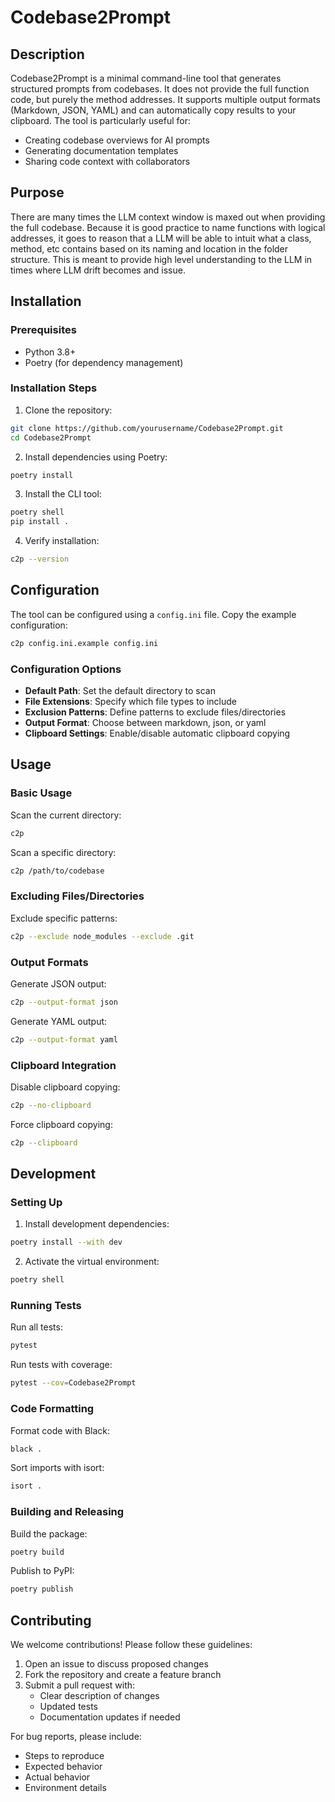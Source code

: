 # Codebase2Prompt

## Description
Codebase2Prompt is a minimal command-line tool that generates structured prompts from codebases. It does not provide the full function code, but purely the method addresses. It supports multiple output formats (Markdown, JSON, YAML) and can automatically copy results to your clipboard. The tool is particularly useful for:
- Creating codebase overviews for AI prompts
- Generating documentation templates
- Sharing code context with collaborators

## Purpose

There are many times the LLM context window is maxed out when providing the full codebase. Because it is good practice to name functions with logical addresses, it goes to reason that a LLM will be able to intuit what a class, method, etc contains based on its naming and location in the folder structure. This is meant to provide high level understanding to the LLM in times where LLM drift becomes and issue. 
## Installation

### Prerequisites
- Python 3.8+
- Poetry (for dependency management)

### Installation Steps
1. Clone the repository:
```bash
git clone https://github.com/yourusername/Codebase2Prompt.git
cd Codebase2Prompt
```

2. Install dependencies using Poetry:
```bash
poetry install
```

3. Install the CLI tool:
```bash
poetry shell
pip install .
```

4. Verify installation:
```bash
c2p --version
```

## Configuration
The tool can be configured using a `config.ini` file. Copy the example configuration:
```bash
c2p config.ini.example config.ini
```

### Configuration Options
- **Default Path**: Set the default directory to scan
- **File Extensions**: Specify which file types to include
- **Exclusion Patterns**: Define patterns to exclude files/directories
- **Output Format**: Choose between markdown, json, or yaml
- **Clipboard Settings**: Enable/disable automatic clipboard copying

## Usage

### Basic Usage
Scan the current directory:
```bash
c2p
```

Scan a specific directory:
```bash
c2p /path/to/codebase
```

### Excluding Files/Directories
Exclude specific patterns:
```bash
c2p --exclude node_modules --exclude .git
```

### Output Formats
Generate JSON output:
```bash
c2p --output-format json
```

Generate YAML output:
```bash
c2p --output-format yaml
```

### Clipboard Integration
Disable clipboard copying:
```bash
c2p --no-clipboard
```

Force clipboard copying:
```bash
c2p --clipboard
```

## Development

### Setting Up
1. Install development dependencies:
```bash
poetry install --with dev
```

2. Activate the virtual environment:
```bash
poetry shell
```

### Running Tests
Run all tests:
```bash
pytest
```

Run tests with coverage:
```bash
pytest --cov=Codebase2Prompt
```

### Code Formatting
Format code with Black:
```bash
black .
```

Sort imports with isort:
```bash
isort .
```

### Building and Releasing
Build the package:
```bash
poetry build
```

Publish to PyPI:
```bash
poetry publish
```

## Contributing
We welcome contributions! Please follow these guidelines:
1. Open an issue to discuss proposed changes
2. Fork the repository and create a feature branch
3. Submit a pull request with:
   - Clear description of changes
   - Updated tests
   - Documentation updates if needed

For bug reports, please include:
- Steps to reproduce
- Expected behavior
- Actual behavior
- Environment details
